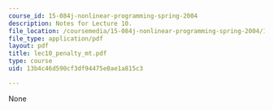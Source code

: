 ```yaml
---
course_id: 15-084j-nonlinear-programming-spring-2004
description: Notes for Lecture 10.
file_location: /coursemedia/15-084j-nonlinear-programming-spring-2004/13b4c46d590cf3df94475e0ae1a815c3_lec10_penalty_mt.pdf
file_type: application/pdf
layout: pdf
title: lec10_penalty_mt.pdf
type: course
uid: 13b4c46d590cf3df94475e0ae1a815c3

---
```

None